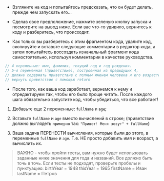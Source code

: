 - Взгляните на код и попытайтесь предсказать, что он будет делать, прежде чем запускать его...

- Сделав свое предположение, нажмите зеленую кнопку запуска и посмотрите на вывод ниже. Если вас что-то удивило, вернитесь к коду и разберитесь, что происходит.

- Как только вы разберетесь с этим фрагментом кода, удалите код, скопируйте и вставьте следующие комментарии в редактор кода, а затем попытайтесь воссоздать изначальный фрагмент кода самостоятельно, используя комментарии в качестве руководства.

```javascript
// 4 переменные: имя, фамилия, текущий год и год рождения.
// 5-я переменная (приветствие), построенная из предыдущих 4,
// должна содержать приветствие с полным именем человека и его возрастом.
// вернуть приветствие с помощью return
```

- После того, как ваша код заработает, вернемся к нему и отредактируем так, чтобы его было проще читать. После каждого шага обязательно запустите код, чтобы убедиться, что все работает!

1. Добавьте еще 2 переменные: `fullName` и `age`;

2. Вставьте `fullName` и `age` вместо вычислений в строке; (приветствие должно выглядеть `примерно` так: `"Привет! Меня зовут" + fullName`)

3. Ваша задача ПЕРЕНЕСТИ вычисления, которые были до этого, в переменные `fullName` и `age`. Т.е. НЕ просто добавить имя и возраст, а вычислить их.

> ВАЖНО - чтобы пройти тесты, вам нужно будет использовать заданные ниже значения для года и названий. Все должно быть точь в точь. Если тесты не подходят, проверьте пробелы и пунктуацию:
> birthYear = 1948
> thisYear = 1965
> firstName = Иван
> lastName = Петров
